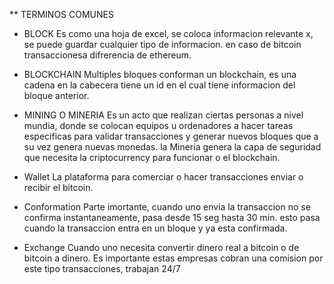 ** TERMINOS COMUNES

* BLOCK
Es como una hoja de excel, se coloca informacion relevante x, se puede guardar cualquier tipo de informacion. en caso de bitcoin transaccionesa difrerencia de ethereum.


* BLOCKCHAIN
Multiples bloques conforman un blockchain, es una cadena en la cabecera tiene un id en el cual tiene informacion del bloque anterior.

* MINING O MINERIA
Es un acto que realizan ciertas personas a nivel mundia, donde se colocan equipos u ordenadores a hacer tareas especificas para validar transacciones y generar nuevos bloques que a su vez genera nuevas monedas. la Mineria genera la capa de seguridad que necesita la criptocurrency para funcionar o el blockchain.

* Wallet
La plataforma para comerciar  o hacer transacciones enviar o recibir el bitcoin.

* Conformation
Parte imortante, cuando uno envia la transaccion no se confirma instantaneamente, pasa desde 15 seg hasta 30 min. esto pasa cuando la transaccion entra en un bloque y ya esta confirmada.

* Exchange
Cuando uno necesita convertir dinero real a bitcoin o de bitcoin a dinero. Es importante estas empresas cobran una comision por este tipo transacciones, trabajan 24/7
